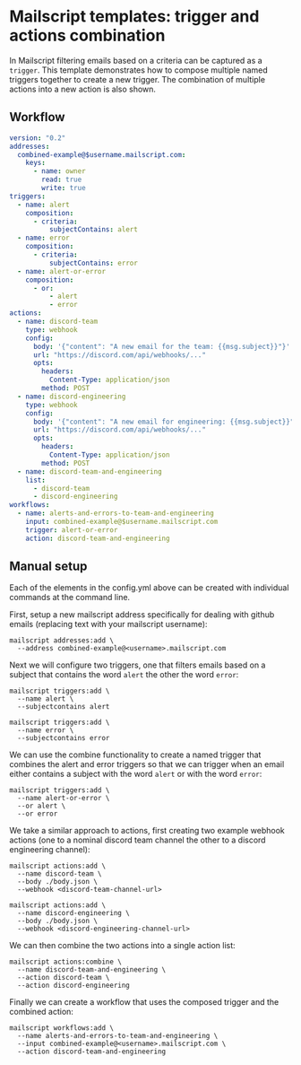 # Mailscript templates: trigger and actions combination

In Mailscript filtering emails based on a criteria can be captured as a `trigger`. This template demonstrates how to compose multiple named triggers together to create a new trigger. The combination of multiple actions into a new action is also shown.

## Workflow

```yml
version: "0.2"
addresses:
  combined-example@$username.mailscript.com:
    keys:
      - name: owner
        read: true
        write: true
triggers:
  - name: alert
    composition:
      - criteria:
          subjectContains: alert
  - name: error
    composition:
      - criteria:
          subjectContains: error
  - name: alert-or-error
    composition:
      - or:
          - alert
          - error
actions:
  - name: discord-team
    type: webhook
    config:
      body: '{"content": "A new email for the team: {{msg.subject}}"}'
      url: "https://discord.com/api/webhooks/..."
      opts:
        headers:
          Content-Type: application/json
        method: POST
  - name: discord-engineering
    type: webhook
    config:
      body: '{"content": "A new email for engineering: {{msg.subject}}"}'
      url: "https://discord.com/api/webhooks/..."
      opts:
        headers:
          Content-Type: application/json
        method: POST
  - name: discord-team-and-engineering
    list:
      - discord-team
      - discord-engineering
workflows:
  - name: alerts-and-errors-to-team-and-engineering
    input: combined-example@$username.mailscript.com
    trigger: alert-or-error
    action: discord-team-and-engineering
```

## Manual setup

Each of the elements in the config.yml above can be created with individual commands at the command line.

First, setup a new mailscript address specifically for dealing with github emails (replacing <username> text with your mailscript username):

```shell
mailscript addresses:add \
  --address combined-example@<username>.mailscript.com
```

Next we will configure two triggers, one that filters emails based on a subject that contains the word `alert` the other the word `error`:

```shell
mailscript triggers:add \
  --name alert \
  --subjectcontains alert

mailscript triggers:add \
  --name error \
  --subjectcontains error
```

We can use the combine functionality to create a named trigger that combines the alert and error triggers so that we can trigger when an email either contains a subject with the word `alert` or with the word `error`:

```shell
mailscript triggers:add \
  --name alert-or-error \
  --or alert \
  --or error
```

We take a similar approach to actions, first creating two example webhook actions (one to a nominal discord team channel the other to a discord engineering channel):

```shell
mailscript actions:add \
  --name discord-team \
  --body ./body.json \
  --webhook <discord-team-channel-url>

mailscript actions:add \
  --name discord-engineering \
  --body ./body.json \
  --webhook <discord-engineering-channel-url>
```

We can then combine the two actions into a single action list:

```shell
mailscript actions:combine \
  --name discord-team-and-engineering \
  --action discord-team \
  --action discord-engineering
```

Finally we can create a workflow that uses the composed trigger and the combined action:

```shell
mailscript workflows:add \
  --name alerts-and-errors-to-team-and-engineering \
  --input combined-example@<username>.mailscript.com \
  --action discord-team-and-engineering
```
